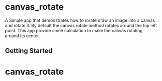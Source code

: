 # canvas_rotate

A Simple app that demonstrates how to rorate draw an image into a canvas and rotate it.
By default the canvas.rotate method rotates around the top left point.
This app provide some calculation to make the canvas rotating around its center.

## Getting Started

# canvas_rotate
